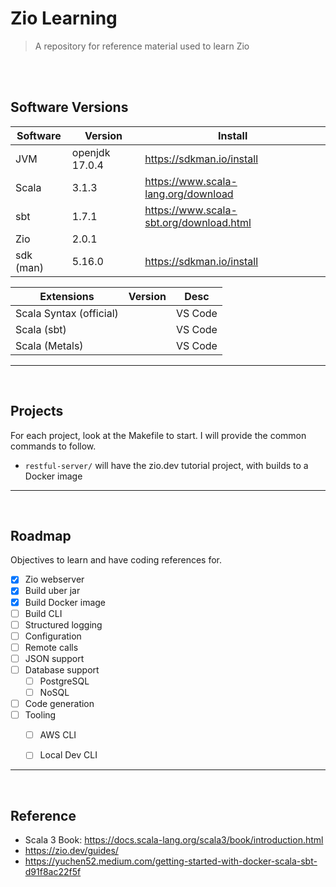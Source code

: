 # Zio Learning
> A repository for reference material used to learn Zio 

<br><br>

## Software Versions

| Software       | Version | Install                                               |
|----------------|---------|-------------------------------------------------------|
| JVM            | openjdk 17.0.4 | https://sdkman.io/install                      |
| Scala          | 3.1.3          | https://www.scala-lang.org/download            |
| sbt            | 1.7.1          | https://www.scala-sbt.org/download.html        |  
| Zio            | 2.0.1          | |
| sdk (man)      | 5.16.0         | https://sdkman.io/install |


| Extensions     | Version | Desc                            |
|----------------|---------|---------------------------------|
| Scala Syntax (official)  |  | VS Code                      |
| Scala (sbt)              |  | VS Code                      |
| Scala (Metals)           |  | VS Code                      |
<hr><br>

## Projects

For each project, look at the Makefile to start. I will provide the common commands to follow.

- `restful-server/` will have the zio.dev tutorial project, with builds to a Docker image
<hr><br>

## Roadmap

Objectives to learn and have coding references for. 

- [x] Zio webserver
- [x] Build uber jar
- [x] Build Docker image 
- [ ] Build CLI 
- [ ] Structured logging
- [ ] Configuration
- [ ] Remote calls
- [ ] JSON support 
- [ ] Database support
    - [ ] PostgreSQL
    - [ ] NoSQL
- [ ] Code generation  
- [ ] Tooling
    - [ ] AWS CLI
    - [ ] Local Dev CLI


<hr><br>

## Reference
- Scala 3 Book: https://docs.scala-lang.org/scala3/book/introduction.html
- https://zio.dev/guides/
- https://yuchen52.medium.com/getting-started-with-docker-scala-sbt-d91f8ac22f5f
